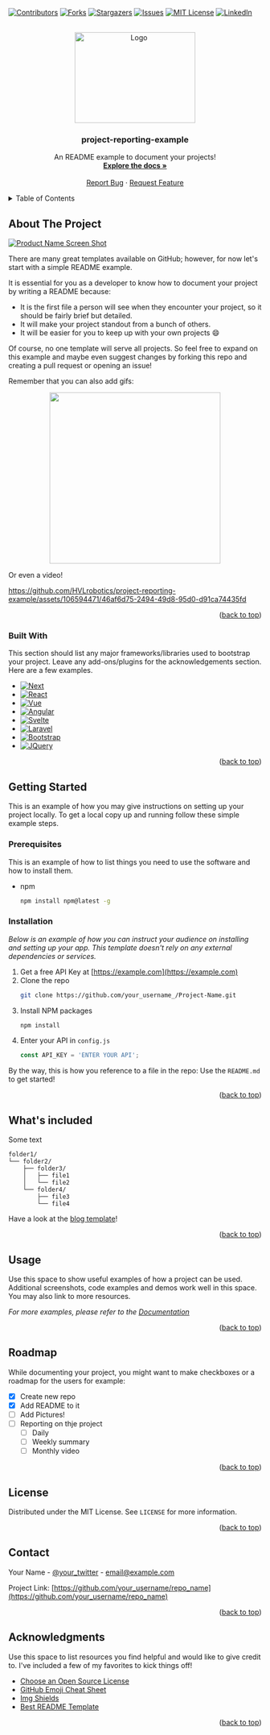 <!-- Improved compatibility of back to top link: See: https://github.com/othneildrew/Best-README-Template/pull/73 -->
<a name="readme-top"></a>

<!--
*** This is a suggestion for a README.
*** Thanks to Best-README-Template: https://github.com/othneildrew/Best-README-Template for the very heavy inspiration!
-->

<!-- PROJECT SHIELDS -->
<!--
*** I'm using markdown "reference style" links for readability.
*** Reference links are enclosed in brackets [ ] instead of parentheses ( ).
*** See the bottom of this document for the declaration of the reference variables
*** for contributors-url, forks-url, etc. This is an optional, concise syntax you may use.
*** https://www.markdownguide.org/basic-syntax/#reference-style-links
-->
[![Contributors][contributors-shield]][contributors-url]
[![Forks][forks-shield]][forks-url]
[![Stargazers][stars-shield]][stars-url]
[![Issues][issues-shield]][issues-url]
[![MIT License][license-shield]][license-url]
[![LinkedIn][linkedin-shield]][linkedin-url]



<!-- PROJECT LOGO -->
<br />
<div align="center">
  <a href="https://github.com/HVLrobotics/project-reporting-example">
    <img src="https://github.com/HVLrobotics/project-reporting-example/blob/9f3fef09243d8dec53e37df6c821e7fd0ef71b9e/%E2%80%ABimages/logo.png" alt="Logo" width="240" height="180">
  </a>

  <h3 align="center">project-reporting-example</h3>

  <p align="center">
    An README example to document your projects!
    <br />
    <a href="https://github.com/HVLrobotics/project-reporting-example"><strong>Explore the docs »</strong></a>
    <br />
    <br />
    <a href="https://github.com/HVLrobotics/project-reporting-example/issues">Report Bug</a>
    ·
    <a href="https://github.com/HVLrobotics/project-reporting-example/issues">Request Feature</a>
  </p>
</div>



<!-- TABLE OF CONTENTS -->
<details>
  <summary>Table of Contents</summary>
  <ol>
    <li>
      <a href="#about-the-project">About The Project</a>
      <ul>
        <li><a href="#built-with">Built With</a></li>
      </ul>
    </li>
    <li>
      <a href="#getting-started">Getting Started</a>
      <ul>
        <li><a href="#prerequisites">Prerequisites</a></li>
        <li><a href="#installation">Installation</a></li>
      </ul>
    </li>
    <li><a href="#whats-included">What's Included</a></li>
    <li><a href="#usage">Usage</a></li>
    <li><a href="#roadmap">Roadmap</a></li>
    <li><a href="#license">License</a></li>
    <li><a href="#contact">Contact</a></li>
    <li><a href="#acknowledgments">Acknowledgments</a></li>
  </ol>
</details>



<!-- ABOUT THE PROJECT -->
## About The Project

[![Product Name Screen Shot][product-screenshot]](https://example.com)

There are many great templates available on GitHub; however, for now let's start with a simple README example.

It is essential for you as a developer to know how to document your project by writing a README because: 
* It is the first file a person will see when they encounter your project, so it should be fairly brief but detailed. 
* It will make your project standout from a bunch of others. 
* It will be easier for you to keep up with your own projects :smile:

Of course, no one template will serve all projects. So feel free to expand on this example and maybe even suggest changes by forking this repo and creating a pull request or opening an issue!

Remember that you can also add gifs: 
<div align="center">
<img src="https://media.giphy.com/media/VePtB3roynxfLYicuV/giphy.gif" width="340" height="340" />
</div>

Or even a video!

https://github.com/HVLrobotics/project-reporting-example/assets/106594471/46af6d75-2494-49d8-95d0-d91ca74435fd
<!-- Its enough to just drag and drop the video, github does the embeding for you! -->

<p align="right">(<a href="#readme-top">back to top</a>)</p>


### Built With

This section should list any major frameworks/libraries used to bootstrap your project. Leave any add-ons/plugins for the acknowledgements section. Here are a few examples.

* [![Next][Next.js]][Next-url]
* [![React][React.js]][React-url]
* [![Vue][Vue.js]][Vue-url]
* [![Angular][Angular.io]][Angular-url]
* [![Svelte][Svelte.dev]][Svelte-url]
* [![Laravel][Laravel.com]][Laravel-url]
* [![Bootstrap][Bootstrap.com]][Bootstrap-url]
* [![JQuery][JQuery.com]][JQuery-url]

<p align="right">(<a href="#readme-top">back to top</a>)</p>




<!-- GETTING STARTED -->
## Getting Started

This is an example of how you may give instructions on setting up your project locally.
To get a local copy up and running follow these simple example steps.

### Prerequisites

This is an example of how to list things you need to use the software and how to install them.
* npm
  ```sh
  npm install npm@latest -g
  ```

### Installation

_Below is an example of how you can instruct your audience on installing and setting up your app. This template doesn't rely on any external dependencies or services._

1. Get a free API Key at [https://example.com](https://example.com)
2. Clone the repo
   ```sh
   git clone https://github.com/your_username_/Project-Name.git
   ```
3. Install NPM packages
   ```sh
   npm install
   ```
4. Enter your API in `config.js`
   ```js
   const API_KEY = 'ENTER YOUR API';
   ```

By the way, this is how you reference to a file in the repo: Use the `README.md` to get started!

<p align="right">(<a href="#readme-top">back to top</a>)</p>

<!-- File system example -->
## What's included

Some text

```text
folder1/
└── folder2/
    ├── folder3/
    │   ├── file1
    │   └── file2
    └── folder4/
        ├── file3
        └── file4
```

Have a look at the [blog template](/blog/README.md)!

<p align="right">(<a href="#readme-top">back to top</a>)</p>


<!-- USAGE EXAMPLES -->
## Usage

Use this space to show useful examples of how a project can be used. Additional screenshots, code examples and demos work well in this space. You may also link to more resources.

_For more examples, please refer to the [Documentation](https://example.com)_

<p align="right">(<a href="#readme-top">back to top</a>)</p>



<!-- ROADMAP -->
## Roadmap

While documenting your project, you might want to make checkboxes or a roadmap for the users for example:

- [x] Create new repo
- [x] Add README to it
- [ ] Add Pictures!
- [ ] Reporting on thje project
    - [ ] Daily
    - [ ] Weekly summary
    - [ ] Monthly video

<p align="right">(<a href="#readme-top">back to top</a>)</p>


<!-- LICENSE -->
## License

Distributed under the MIT License. See `LICENSE` for more information.

<p align="right">(<a href="#readme-top">back to top</a>)</p>



<!-- CONTACT -->
## Contact

Your Name - [@your_twitter](https://twitter.com/your_username) - email@example.com

Project Link: [https://github.com/your_username/repo_name](https://github.com/your_username/repo_name)

<p align="right">(<a href="#readme-top">back to top</a>)</p>



<!-- ACKNOWLEDGMENTS -->
## Acknowledgments

Use this space to list resources you find helpful and would like to give credit to. I've included a few of my favorites to kick things off!

* [Choose an Open Source License](https://choosealicense.com)
* [GitHub Emoji Cheat Sheet](https://www.webpagefx.com/tools/emoji-cheat-sheet)
* [Img Shields](https://shields.io)
* [Best README Template](https://github.com/othneildrew/Best-README-Template)

<p align="right">(<a href="#readme-top">back to top</a>)</p>

<!-- MARKDOWN LINKS & IMAGES -->
<!-- https://www.markdownguide.org/basic-syntax/#reference-style-links -->
[contributors-shield]: https://img.shields.io/github/contributors/HVLrobotics/project-reporting-example.svg?style=for-the-badge
[contributors-url]: https://github.com/HVLrobotics/project-reporting-example/graphs/contributors
[forks-shield]: https://img.shields.io/github/forks/HVLrobotics/project-reporting-example.svg?style=for-the-badge
[forks-url]: https://github.com/HVLrobotics/project-reporting-example/network/members
[stars-shield]: https://img.shields.io/github/stars/HVLrobotics/project-reporting-example.svg?style=for-the-badge
[stars-url]: https://github.com/HVLrobotics/project-reporting-example/stargazers
[issues-shield]: https://img.shields.io/github/issues/HVLrobotics/project-reporting-example.svg?style=for-the-badge
[issues-url]: https://github.com/HVLrobotics/project-reporting-example/issues
[license-shield]: https://img.shields.io/github/license/HVLrobotics/project-reporting-example.svg?style=for-the-badge
[license-url]: https://github.com/HVLrobotics/project-reporting-example/blob/master/LICENSE
[linkedin-shield]: https://img.shields.io/badge/-LinkedIn-black.svg?style=for-the-badge&logo=linkedin&colorB=555
[linkedin-url]: https://www.linkedin.com/company/hvl-robotics
[product-screenshot]: https://github.com/HVLrobotics/project-reporting-example/blob/9f3fef09243d8dec53e37df6c821e7fd0ef71b9e/%E2%80%ABimages/screenshot.png
[Next.js]: https://img.shields.io/badge/next.js-000000?style=for-the-badge&logo=nextdotjs&logoColor=white
[Next-url]: https://nextjs.org/
[React.js]: https://img.shields.io/badge/React-20232A?style=for-the-badge&logo=react&logoColor=61DAFB
[React-url]: https://reactjs.org/
[Vue.js]: https://img.shields.io/badge/Vue.js-35495E?style=for-the-badge&logo=vuedotjs&logoColor=4FC08D
[Vue-url]: https://vuejs.org/
[Angular.io]: https://img.shields.io/badge/Angular-DD0031?style=for-the-badge&logo=angular&logoColor=white
[Angular-url]: https://angular.io/
[Svelte.dev]: https://img.shields.io/badge/Svelte-4A4A55?style=for-the-badge&logo=svelte&logoColor=FF3E00
[Svelte-url]: https://svelte.dev/
[Laravel.com]: https://img.shields.io/badge/Laravel-FF2D20?style=for-the-badge&logo=laravel&logoColor=white
[Laravel-url]: https://laravel.com
[Bootstrap.com]: https://img.shields.io/badge/Bootstrap-563D7C?style=for-the-badge&logo=bootstrap&logoColor=white
[Bootstrap-url]: https://getbootstrap.com
[JQuery.com]: https://img.shields.io/badge/jQuery-0769AD?style=for-the-badge&logo=jquery&logoColor=white
[JQuery-url]: https://jquery.com 
